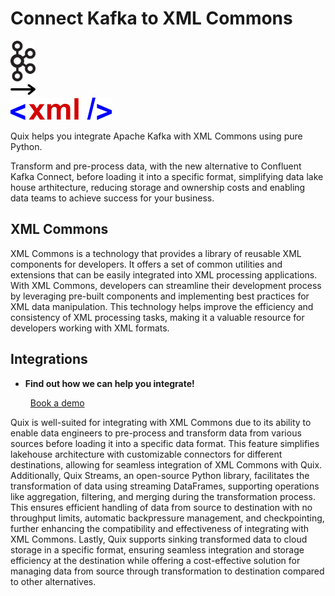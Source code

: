 # Connect Kafka to XML Commons

<div class="connect-images cards blog-grid-card" markdown>
<div>
<img src="../images/kafka_logo.png" width="40px" />
</div>
<div>
<img src="../images/arrow.svg" width="40px" />
</div>
<div>
<img src="./images/xml-commons_1.jpg" />
</div>
</div>

Quix helps you integrate Apache Kafka with XML Commons using pure Python.

Transform and pre-process data, with the new alternative to Confluent Kafka Connect, before loading it into a specific format, simplifying data lake house arthitecture, reducing storage and ownership costs and enabling data teams to achieve success for your business.

## XML Commons

XML Commons is a technology that provides a library of reusable XML components for developers. It offers a set of common utilities and extensions that can be easily integrated into XML processing applications. With XML Commons, developers can streamline their development process by leveraging pre-built components and implementing best practices for XML data manipulation. This technology helps improve the efficiency and consistency of XML processing tasks, making it a valuable resource for developers working with XML formats.

## Integrations

<div class="grid cards" markdown>

- __Find out how we can help you integrate!__

    <a class="md-button md-button--primary" href="https://share.hsforms.com/1iW0TmZzKQMChk0lxd_tGiw4yjw2?__hstc=175542013.2303933fbd746c0ac86d9ccbe9bc9100.1728383268831.1729603416735.1729620918855.31&__hssc=175542013.1.1729620918855&__hsfp=2132701734" target="_blank" style="margin:.5rem;">Book a demo</a>

</div>


Quix is well-suited for integrating with XML Commons due to its ability to enable data engineers to pre-process and transform data from various sources before loading it into a specific data format. This feature simplifies lakehouse architecture with customizable connectors for different destinations, allowing for seamless integration of XML Commons with Quix. Additionally, Quix Streams, an open-source Python library, facilitates the transformation of data using streaming DataFrames, supporting operations like aggregation, filtering, and merging during the transformation process. This ensures efficient handling of data from source to destination with no throughput limits, automatic backpressure management, and checkpointing, further enhancing the compatibility and effectiveness of integrating with XML Commons. Lastly, Quix supports sinking transformed data to cloud storage in a specific format, ensuring seamless integration and storage efficiency at the destination while offering a cost-effective solution for managing data from source through transformation to destination compared to other alternatives.

